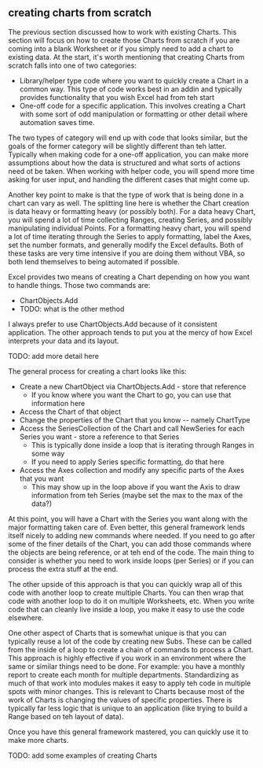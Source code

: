 ## creating charts from scratch

The previous section discussed how to work with existing Charts.  This section will focus on how to create those Charts from scratch if you are coming into a blank Worksheet or if you simply need to add a chart to existing data.  At the start, it's worth mentioning that creating Charts from scratch falls into one of two categories:

* Library/helper type code where you want to quickly create a Chart in a common way.  This type of code works best in an addin and typically provides functionality that you wish Excel had from teh start
* One-off code for a specific application.  This involves creating a Chart with some sort of odd manipulation or formatting or other detail where automation saves time.

The two types of category will end up with code that looks similar, but the goals of the former category will be slightly different than teh latter.  Typically when making code for a one-off application, you can make more assumptions about how the data is structured and what sorts of actions need ot be taken.  When working with helper code, you will spend more time asking for user input, and handling the different cases that might come up.

Another key point to make is that the type of work that is being done in a chart can vary as well.  The splitting line here is whether the Chart creation is data heavy or formatting heavy (or possibly both).  For a data heavy Chart, you will spend a lot of time collecting Ranges, creating Series, and possibly manipulating individual Points.  For a formatting heavy chart, you will spend a lot of time iterating through the Series to apply formatting, label the Axes, set the number formats, and generally modify the Excel defaults.  Both of these tasks are very time intensive if you are doing them without VBA, so both lend themselves to being automated if possible.

Excel provides two means of creating a Chart depending on how you want to handle things.  Those two commands are:

* ChartObjects.Add
* TODO: what is the other method

I always prefer to use ChartObjects.Add because of it consistent application.  The other approach tends to put you at the mercy of how Excel interprets your data and its layout.

TODO: add more detail here

The general process for creating a chart looks like this:

* Create a new ChartObject via ChartObjects.Add - store that reference
    * If you know where you want the Chart to go, you can use that information here
* Access the Chart of that object
* Change the properties of the Chart that you know -- namely ChartType
* Access the SeriesCollection of the Chart and call NewSeries for each Series you want - store a reference to that Series
    * This is typically done inside a loop that is iterating through Ranges in some way
    * If you need to apply Series specific formatting, do that here
* Access the Axes collection and modify any specific parts of the Axes that you want
    * This may show up in the loop above if you want the Axis to draw information from teh Series (maybe set the max to the max of the data?)

At this point, you will have a Chart with the Series you want along with the major formatting taken care of.  Even better, this general framework lends itself nicely to adding new commands where needed.  If you need to go after some of the finer details of the Chart, you can add those commands where the objects are being reference, or at teh end of the code.  The main thing to consider is whether you need to work inside loops (per Series) or if you can process the extra stuff at the end.

The other upside of this approach is that you can quickly wrap all of this code with another loop to create multiple Charts.  You can then wrap that code with another loop to do it on multiple Worksheets, etc.  When you write code that can cleanly live inside a loop, you make it easy to use the code elsewhere.

One other aspect of Charts that is somewhat unique is that you can typically reuse a lot of the code by creating new Subs.  These can be called from the inside of a loop to create a chain of commands to process a Chart.  This approach is highly effective if you work in an environment where the same or similar things need to be done.  For example: you have a monthly report to create each month for multiple departments.  Standardizing as much of that work into modules makes it easy to apply teh code in multiple spots with minor changes.  This is relevant to Charts because most of the work of Charts is changing the values of specific properties.  There is typically far less logic that is unique to an application (like trying to build a Range based on teh layout of data).

Once you have this general framework mastered, you can quickly use it to make more charts.

TODO: add some examples of creating Charts
